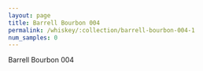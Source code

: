 ```yaml
---
layout: page
title: Barrell Bourbon 004
permalink: /whiskey/:collection/barrell-bourbon-004-1
num_samples: 0
---
```


Barrell Bourbon 004

